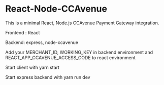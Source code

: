 # React-Node-CCAvenue

This is a minimal React, Node.js CCAvenue Payment Gateway integration.

Frontend : React

Backend: express, node-ccavenue

Add your
MERCHANT_ID, WORKING_KEY in backend environment
and
REACT_APP_CCAVENUE_ACCESS_CODE to react environment

Start client with 
yarn start

Start express backend with
yarn run dev
